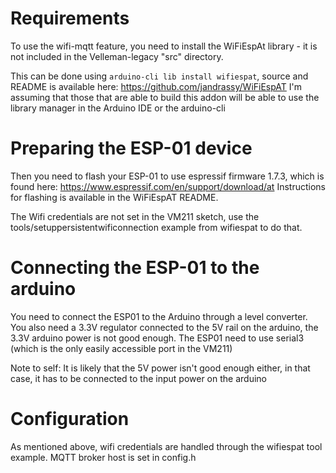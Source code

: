 Requirements
============

To use the wifi-mqtt feature, you need to install the WiFiEspAt library - it is not included in the Velleman-legacy "src" directory.

This can be done using ```arduino-cli lib install wifiespat```, source and README is available here: https://github.com/jandrassy/WiFiEspAT
I'm assuming that those that are able to build this addon will be able to use the library manager in the Arduino IDE or the arduino-cli

Preparing the ESP-01 device
===========================

Then you need to flash your ESP-01 to use espressif firmware 1.7.3, which is found here: https://www.espressif.com/en/support/download/at
Instructions for flashing is available in the WiFiEspAT README.

The Wifi credentials are not set in the VM211 sketch, use the tools/setuppersistentwificonnection example from wifiespat to do that.

Connecting the ESP-01 to the arduino
====================================

You need to connect the ESP01 to the Arduino through a level converter. You also need a 3.3V regulator connected to the 5V rail on the arduino,
the 3.3V arduino power is not good enough. The ESP01 need to use serial3 (which is the only easily accessible port in the VM211)

Note to self: It is likely that the 5V power isn't good enough either, in that case, it has to be connected to the input power on the arduino

Configuration
=============

As mentioned above, wifi credentials are handled through the wifiespat tool example.
MQTT broker host is set in config.h
